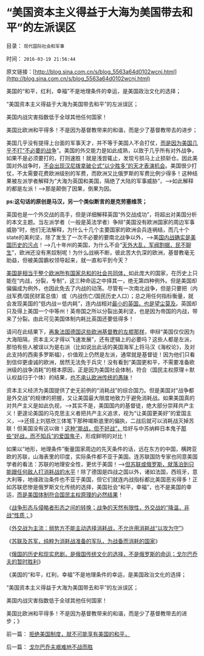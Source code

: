 # “美国资本主义得益于大海为美国带去和平”的左派误区

目录： `现代国际社会和军事` 

时间： `2016-03-19 21:56:44` 

原文链接：[http://blog.sina.com.cn/s/blog_5563a64d0102wcnj.html](http://blog.sina.com.cn/s/blog_5563a64d0102wcnj.html)

美国的“和平，红利，幸福”不是地理条件的幸运，是美国政治文化的选择；

“美国资本主义得益于大海为美国带去和平”的左派误区；

美国内战灾害指数低于全球其他任何国家！

美国比欧洲和平得多！不是因为基督教带来的和谐，而是少了基督教带去的进步；

美国几乎没有提得上台面的军事天才，并不等于美国人不会打仗，[而是因为美国几乎不打“不必要的战争](../../../2009/12/15/专打不必要的战争的愤青文化.md)”。美国的外交能力是如此成熟，以致于几乎所有对外战争，如果不是必须要打的，打则速胜！就是浅尝辄止，发现亏损马上止损斩仓。因此美国对外战争时，[不会出现汉尼拨拿破仑式“以少胜多”的天才表演机会](../../../2010/9/8/为什么大皇帝们都爱做牛皮军事天才？.md)。美国很少打仗，不太需要花费欧洲级别的军费，而欧洲又比俄罗斯的军费比例少得多！这种结果被左派学者解释为“大海为英国和美国，隔绝了大陆的军事威胁”，——>如此解释的都是左派！——>那是颠倒了因果，倒果为因。

**ps:这句话的原创是马汉，另一个类似断言的是克劳塞维茨；**

英国也是一个外交战的高手，但是详细解释英国“外交战成功”，将超出对美国分析的本文主题。当左派学者（一般是英法学者）争辩“美国没有欧洲国家的周边军事威胁”时，他们无法解释，为什么十几个主要国家的欧洲会兵连祸结，而几十个state的美利坚，除了发生了一次不必要的要南北战争以外，——>美[国内战确实是美国历史的污点](../../../2015/5/17/南北战争＝废奴主义自利的道德要挟＋捆绑统一；.md)！——>几十年州的美国，为什么不会“[天外大乱，军阀割据，民不聊生](../../../2011/10/30/中世纪的长子继承权和领土完整.md)”，欧洲还没有黑奴制呢！为什么战祸不断，彼此苦大仇深的欧洲，基督教毫无助益，但被美国霸权领导起来，就一直和平到今天？

[美国是相当于整个欧洲所有国家总和的社会共同体，](../../../2012/3/6/美国不拥有全世界，USA属于全人类.md)如此庞大的国家，在历史上只能在“内战，分裂，专制”，这三种命运之中择其一，绝无第四种例外。但是美国却偏偏成为例外，也因此免去了内战的动荡。尽管有一次南北战争，但是只要把（内战军费/国民财富总值）或（内战伤亡/国民历史人口）；总之用任何指标衡量，就会发现美国的“低内战＝低内耗”，连内战相对[最小的英国，也是望尘莫及](../../../2011/11/29/简明英国千年史的四个阶段.md)。英国却只及得上美国一个中等州！英帝国之所以分裂出美利坚，也是因为帝国的内战，带来了分裂。由此可见美国体制内耗比英国还要低得多！

请问在此结果下，[再象法国德国这些欧洲基督教的左棍那样](../../../2015/11/23/欧洲大陆反资本主义的传统，美国左派反私权的政治风险；.md)，申辩“美国仅仅因为大海阻隔，资本主义才得以飞速发展”，还有逻辑上的必要吗？这些人都是左派，那怕有些人被误以为是右派（比如说出此话的美国海军上将马汉《海权论》，及对此支持的西奥多罗斯福），价值观上仍然是左派，通常就是基督徒！因为他们只看到信仰更虔诚的欧洲，居然无法免于兵灾！没有看到“美国更和平，不需要准备欧洲级的战争消耗”的根本原因，正是因为美国社会体制，符合（国民主权原理＋默认权益归于个体）的结果，[也不承认欧洲传统的愚昧](../../../2011/3/23/西方传统文化的愚昧落后.md)！

资本主义经济为美国提供了史无前例的“消耗战”的综合国力。但是美国对“战争都是外交战”的规律的把握，又让美国最大限度地致力于避免消耗战。如果美国真的对共产主义是如此仇视，——>其实不是，美国国内的基督徒，绝大部分崇拜共产主义！更遑论美国的马克思主义者把共产主义追求，视为“让美国更美好”的爱国主义，——>还搭上刘慈欣三体笔下那种竭斯底里的偏执，二战后就可以消耗战灭掉苏联！但美国没有这以做！[这种“能战，但不好战”，](../../../2009/12/10/为什么要战争？战争永远不是军人的选择.md)恰好与中苏纳粹日本鬼子[那些“好战，而不知兵”的爱国鬼子](../../../2011/1/9/“好战而不能战”的“傻逼霸权主义”.md)，形成鲜明的对比！

如果以“地形，地理条件”衡量国家周边的先天条件的话，远在东方的中国，横跨亚欧的苏联，山海表里的印度，实际条件都不亚于美国。连苏联国防专家也同意美国学者的看法：苏联的地理安全性，更优于美国！——>[但苏联或俄罗斯，就落泊到只能跟任何敌人打消耗战的水平](../../../2016/3/16/苏联及苏军，纯粹为消耗战准备的军队，为战备而消耗的国家；.md)！除了德国是四战之国以外，诸如法国，西班牙，意大利等，地缘政治条件也不亚于美国，但它们就连内战指标都比美国恶劣得多！正如苏联悲惨是俄罗斯文化传统的选择，美国社会“和平，幸福”，也不是美国的幸运，[而是美国体制符合国民主权原理的必然结果](../../../2011/5/22/美国的人口政策和移民政策.md)！

《[战争形态与侵略者形态之间的转换；战争的天然有限性，外交战的”降温，非战“性质；](../../../2016/3/14/战争与侵略者形态之间的转换，战争天然的有限性.md)》

《[外交战为主流：弱势方不能主动选择消耗战，不允许用消耗战“以攻为守”](../../../2016/3/15/战争的目的是和平，和平的实现不是消灭敌人.md)》

《[苏联及苏军，纯粹为消耗战准备的军队，为战备而消耗的国家](../../../2016/3/16/苏联及苏军，纯粹为消耗战准备的军队，为战备而消耗的国家；.md)》

《[俄国的历史和现实悲剧，是俄国传统文化的选择，不是俄罗斯的命运；戈尔巴乔夫的暂时胜利](../../../2016/3/17/戈尔巴乔夫艰难地不战而胜.md)》

《美国的“和平，红利，幸福”不是地理条件的幸运，是美国政治文化的选择；

“美国资本主义得益于大海为美国带去和平”的左派误区；

美国内战灾害指数低于全球其他任何国家！

美国比欧洲和平得多！不是因为基督教带来的和谐，而是少了基督教带去的进步；》

前一篇： [拒绝美国制度，就不可能享有美国的和平，](../../../2016/3/20/拒绝美国制度，就不可能享有美国的和平，.md)

后一篇： [戈尔巴乔夫艰难地不战而胜](../../../2016/3/17/戈尔巴乔夫艰难地不战而胜.md)

